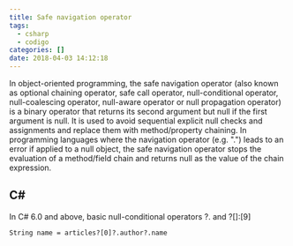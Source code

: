 ```yaml
---
title: Safe navigation operator
tags:
  - csharp
  - codigo
categories: []
date: 2018-04-03 14:12:18
---
```


In object-oriented programming, the safe navigation operator (also known as optional chaining operator, safe call operator, null-conditional operator, null-coalescing operator, null-aware operator or null propagation operator) is a binary operator that returns its second argument but null if the first argument is null. It is used to avoid sequential explicit null checks and assignments and replace them with method/property chaining. In programming languages where the navigation operator (e.g. ".") leads to an error if applied to a null object, the safe navigation operator stops the evaluation of a method/field chain and returns null as the value of the chain expression.

## C#
In C# 6.0 and above, basic null-conditional operators ?. and ?[]:[9]
```
String name = articles?[0]?.author?.name

```